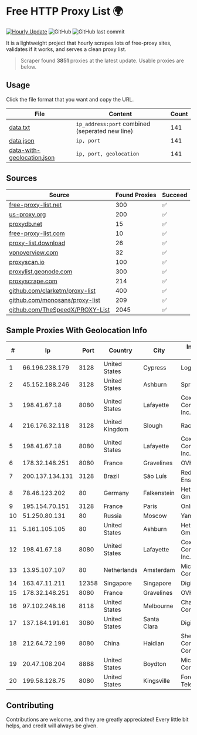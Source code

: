 
# Free HTTP Proxy List 🌍

[![Hourly Update](https://github.com/mertguvencli/http-proxy-list/actions/workflows/main.yml/badge.svg?branch=main)](https://github.com/mertguvencli/http-proxy-list/actions/workflows/main.yml)
![GitHub](https://img.shields.io/github/license/mertguvencli/http-proxy-list)
![GitHub last commit](https://img.shields.io/github/last-commit/mertguvencli/http-proxy-list)

It is a lightweight project that hourly scrapes lots of free-proxy sites, validates if it works, and serves a clean proxy list.


> Scraper found **3851** proxies at the latest update. Usable proxies are below.

## Usage

Click the file format that you want and copy the URL.


|File|Content|Count|
|----|-------|-----|
|[data.txt](https://raw.githubusercontent.com/mertguvencli/http-proxy-list/main/proxy-list/data.txt)|`ip_address:port` combined (seperated new line)|141|
|[data.json](https://raw.githubusercontent.com/mertguvencli/http-proxy-list/main/proxy-list/data.json)|`ip, port`|141|
|[data-with-geolocation.json](https://raw.githubusercontent.com/mertguvencli/http-proxy-list/main/proxy-list/data-with-geolocation.json)|`ip, port, geolocation`|141|

## Sources

|Source|Found Proxies|Succeed|
|------|-------------|-------|
|[free-proxy-list.net](https://free-proxy-list.net)|300|✅|
|[us-proxy.org](https://www.us-proxy.org)|200|✅|
|[proxydb.net](http://proxydb.net)|15|✅|
|[free-proxy-list.com](https://free-proxy-list.com/?page=&port=&type%5B%5D=http&type%5B%5D=https&up_time=0&search=Search)|10|✅|
|[proxy-list.download](https://www.proxy-list.download/HTTP)|26|✅|
|[vpnoverview.com](https://vpnoverview.com/privacy/anonymous-browsing/free-proxy-servers)|32|✅|
|[proxyscan.io](https://www.proxyscan.io)|100|✅|
|[proxylist.geonode.com](https://proxylist.geonode.com/api/proxy-list?limit=300&page=1&sort_by=lastChecked&sort_type=desc&protocols=http,https)|300|✅|
|[proxyscrape.com](https://api.proxyscrape.com/v2/?request=displayproxies&protocol=http&timeout=10000&country=all&ssl=all&anonymity=all)|214|✅|
|[github.com/clarketm/proxy-list](https://raw.githubusercontent.com/clarketm/proxy-list/master/proxy-list-raw.txt)|400|✅|
|[github.com/monosans/proxy-list](https://raw.githubusercontent.com/monosans/proxy-list/main/proxies/http.txt)|209|✅|
|[github.com/TheSpeedX/PROXY-List](https://raw.githubusercontent.com/TheSpeedX/PROXY-List/master/http.txt)|2045|✅|


## Sample Proxies With Geolocation Info

|#|Ip|Port|Country|City|Internet Service Provider|
|-|--|----|-------|----|-------------------------|
|1|66.196.238.179|3128|United States|Cypress|Logix|
|2|45.152.188.246|3128|United States|Ashburn|Sprint|
|3|198.41.67.18|8080|United States|Lafayette|Cox Communications Inc.|
|4|216.176.32.118|3128|United Kingdom|Slough|Rackdog, LLC|
|5|198.41.67.18|8080|United States|Lafayette|Cox Communications Inc.|
|6|178.32.148.251|8080|France|Gravelines|OVH SAS|
|7|200.137.134.131|3128|Brazil|São Luís|Rede Nacional de Ensino e Pesquisa|
|8|78.46.123.202|80|Germany|Falkenstein|Hetzner Online GmbH|
|9|195.154.70.151|3128|France|Paris|Online S.A.S.|
|10|51.250.80.131|80|Russia|Moscow|Yandex.Cloud LLC|
|11|5.161.105.105|80|United States|Ashburn|Hetzner Online GmbH|
|12|198.41.67.18|8080|United States|Lafayette|Cox Communications Inc.|
|13|13.95.107.107|80|Netherlands|Amsterdam|Microsoft Corporation|
|14|163.47.11.211|12358|Singapore|Singapore|DigitalOcean|
|15|178.32.148.251|8080|France|Gravelines|OVH SAS|
|16|97.102.248.16|8118|United States|Melbourne|Charter Communications|
|17|137.184.191.61|3080|United States|Santa Clara|DigitalOcean, LLC|
|18|212.64.72.199|8080|China|Haidian|Shenzhen Tencent Computer Systems Company Limited|
|19|20.47.108.204|8888|United States|Boydton|Microsoft Corporation|
|20|199.58.128.75|8080|United States|Kingsville|Foremost Telecommunications|



## Contributing

Contributions are welcome, and they are greatly appreciated! Every
little bit helps, and credit will always be given.

